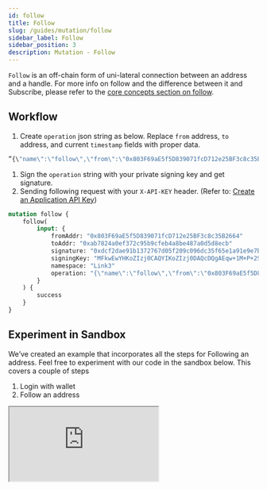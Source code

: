 ```yaml
---
id: follow
title: Follow
slug: /guides/mutation/follow
sidebar_label: Follow
sidebar_position: 3
description: Mutation - Follow
---
```


`Follow` is an off-chain form of uni-lateral connection between an address and a handle. For more info on follow and the difference between it and Subscribe, please refer to the [core concepts section on follow](/concepts/follow-connection).


## Workflow


1. Create `operation` json string as below. Replace `from` address, `to` address, and current `timestamp` fields with proper data. 

```graphql
”{\"name\":\"follow\",\"from\":\"0x803F69aE5f5D839071fcD712e25BF3c8c35B2664\",\"to\":\"0xab7824a05ef372c95b9cfeb4a8be487a0d5d8ecb\",\"namespace\":\"Link3\",\"network\":\"ETH\",\"alias\":\"\",\"timestamp\":1662671067623}
```

1. Sign the `operation` string with your private signing key and get signature.
2. Sending following request with your `X-API-KEY` header. (Refer to: [Create an Application API Key](/guides/authentication/get-api-key))

```graphql
mutation follow {
    follow(
        input: {
            fromAddr: "0x803F69aE5f5D839071fcD712e25BF3c8c35B2664"
            toAddr: "0xab7824a0ef372c95b9cfeb4a8be487a0d5d8ecb"
            signature: "0xdcf2dae91b1372767d05f209c096dc35f65e1a91e9e7b0521a8a23802e42ca273aea934046e79ec75f8290ff6c1b7bf35d023c8dcb0bf956f56fdaec3633620f1c"
            signingKey: "MFkwEwYHKoZIzj0CAQYIKoZIzj0DAQcDQgAEqw+1M+P+2SBcf6mTtGEQ2rbEIq0/eYbzYPtzu75DfC93Y6twu7yq7BEE3yqokSIpBGXI92m6EPkhH+kUx4+ZyQ=="
            namespace: "Link3"
            operation: "{\"name\":\"follow\",\"from\":\"0x803F69aE5f5D839071fcD712e25BF3c8c35B2664\",\"to\":\"0xab7824a05ef372c95b9cfeb4a8be487a0d5d8ecb\",\"namespace\":\"Link3\",\"network\":\"ETH\",\"alias\":\"\",\"timestamp\":1662672662623}"
        }
    ) {
        success
    }
}
```

## Experiment in Sandbox

We’ve created an example that incorporates all the steps for Following an address. Feel free to experiment with our code in the sandbox below. This covers a couple of steps

1. Login with wallet
2. Follow an address

<iframe src="https://codesandbox.io/embed/follow-unfollow-e6x6fh?codemirror=1&fontsize=14&hidenavigation=0&theme=dark&runonclick=1&view=split&module=/src/App.tsx"
    title="connect-with-follow-button"
    allow="accelerometer; ambient-light-sensor; camera; encrypted-media; geolocation; gyroscope; hid; microphone; midi; payment; usb; vr; xr-spatial-tracking"
    sandbox="allow-forms allow-modals allow-popups allow-presentation allow-same-origin allow-scripts"
></iframe>